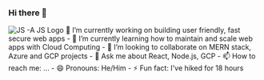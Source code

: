 ### Hi there 👋
<picture>
 <source media="(prefers-color-scheme: dark)" srcset="https://wallpapercave.com/wp/wp4923978.jpg">
 <source media="(prefers-color-scheme: light)" srcset="https://wallpapercave.com/wp/wp6606914.png">
 <img alt="JS -A JS Logo" src="https://wallpapercave.com/wp/wp5422452.jpg">
</picture>
 🔭 I’m currently working on building user friendly, fast secure web apps
- 🌱 I’m currently learning how to maintain and scale web apps with Cloud Computing
- 👯 I’m looking to collaborate on MERN stack, Azure and GCP projects 
- 💬 Ask me about React, Node.js, GCP  
- 📫 How to reach me: ...
- 😄 Pronouns: He/Him
- ⚡ Fun fact: I've hiked for 18 hours
